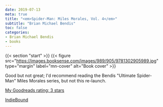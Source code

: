 ```yaml
---
date: 2019-07-13
meta: true
title: "<em>Spider-Man: Miles Morales, Vol. 4</em>"
subtitle: "Brian Michael Bendis"
toc: false
categories:
- Brian Michael Bendis
- books
---
```


{{< section "start" >}}
{{< figure src="https://images.booksense.com/images/989/905/9781302905989.jpg" type="margin" label="mn-cover" alt="Book cover" >}}

Good but not great; I'd recommend reading the Bendis "Ultimate Spider-Man" Miles Morales series, but not this re-launch.

[My Goodreads rating: 3 stars](https://www.goodreads.com/review/show/2868586852)  

[IndieBound](https://www.indiebound.org/book/9781302905989)

